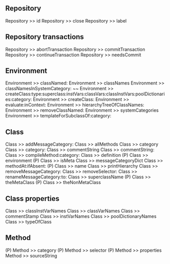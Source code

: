 ## Repository
Repository >> id
Repository >> close
Repository >> label

## Repository transactions
Repository >> abortTransaction
Repository >> commitTransaction
Repository >> continueTransaction
Repository >> needsCommit


## Environment
Environment >> classNamed:
Environment >> classNames
Environment >> classNamesInSystemCategory:
~~ Environment >> createClass:type:superclass:instVars:classVars:classInstVars:poolDictionaries:category:
Environment >> createClass:
Environment >> evaluate:inContext:
Environment >> hierarchyTreeOfClassNames:
Environment >> removeClassNamed:
Environment >> systemCategories
Environment >> templateForSubclassOf:category:


## Class
Class >> addMessageCategory:
Class >> allMethods
Class >> category
Class >> category:
Class >> commentString
Class >> commentString:
Class >> compileMethod:category:
Class >> definition
(P) Class >> environment
(P) Class >> isMeta
Class >> messageCategoryDict
Class >> methodAt:ifAbsent:
(P) Class >> name
Class >> printHierarchy
Class >> removeMessageCategory:
Class >> removeSelector:
Class >> renameMessageCategory:to:
Class >> superclassName
(P) Class >> theMetaClass
(P) Class >> theNonMetaClass

## Class properties
Class >> classInstVarNames
Class >> classVarNames
Class >> commentStamp
Class >> instVarNames
Class >> poolDictionaryNames
Class >> typeOfClass


## Method
(P) Method >> category
(P) Method >> selector
(P) Method >> properties
Method >> sourceString
